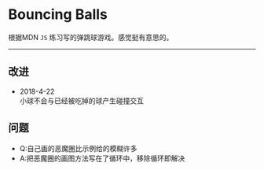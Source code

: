 # Bouncing Balls

根据MDN `JS` 练习写的弹跳球游戏。感觉挺有意思的。

---
改进
---

* 2018-4-22  
小球不会与已经被吃掉的球产生碰撞交互

问题
---
* Q:自己画的恶魔圈比示例给的模糊许多
* A:把恶魔圈的画图方法写在了循环中，移除循环即解决
